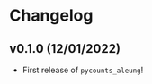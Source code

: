 # Changelog

<!--next-version-placeholder-->

## v0.1.0 (12/01/2022)

- First release of `pycounts_aleung`!